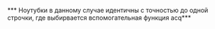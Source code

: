 *** Ноутубки в данному случае идентичны с точностью до одной строчки, где выбирвается вспомогательная функция acq***

